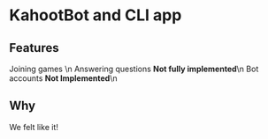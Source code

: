 # KahootBot and CLI app

## Features

Joining games \n
Answering questions **Not fully implemented**\n
Bot accounts **Not Implemented**\n

## Why

We felt like it!
